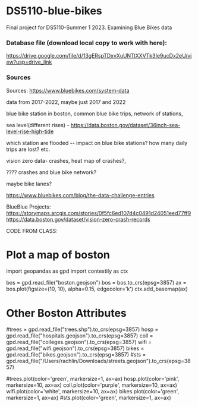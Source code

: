 # DS5110-blue-bikes
Final project for DS5110-Summer 1 2023. Examining Blue Bikes data


### Database file (download local copy to work with here):
[https://drive.google.com/file/d/13gERspTDxvXuUNTtXXVTk3Ie9ucDx2eU/view?usp=drive_link
](https://drive.google.com/file/d/13gERspTDxvXuUNTtXXVTk3Ie9ucDx2eU/view?usp=sharing)


### Sources

Sources: https://www.bluebikes.com/system-data

data from 2017-2022, maybe just 2017 and 2022 


blue bike station in boston, common blue bike trips,  network of stations, 

sea level(different rises) - https://data.boston.gov/dataset/36inch-sea-level-rise-high-tide

which station are flooded -- impact on blue bike stations? how many daily trips are lost? etc. 

vision zero data- crashes, heat map of crashes?, 


???? crashes and blue bike network? 


maybe bike lanes?


https://www.bluebikes.com/blog/the-data-challenge-entries


BlueBlue Projects:
https://storymaps.arcgis.com/stories/0f5fc6ed107d4c0491d24051eed77ff9
https://data.boston.gov/dataset/vision-zero-crash-records


CODE FROM CLASS:
# Plot a map of boston

import geopandas as gpd
import contextily as ctx

bos = gpd.read_file("boston.geojson")
bos = bos.to_crs(epsg=3857)
ax = bos.plot(figsize=(10, 10), alpha=0.15, edgecolor='k')
ctx.add_basemap(ax)


# Other Boston Attributes
#trees = gpd.read_file("trees.shp").to_crs(epsg=3857)
hosp = gpd.read_file("hospitals.geojson").to_crs(epsg=3857)
coll = gpd.read_file("colleges.geojson").to_crs(epsg=3857)
wifi = gpd.read_file("wifi.geojson").to_crs(epsg=3857)
bikes = gpd.read_file("bikes.geojson").to_crs(epsg=3857)
#sts = gpd.read_file("/Users/rachlin/Downloads/streets.geojson").to_crs(epsg=3857)

#trees.plot(color='green', markersize=1, ax=ax)
hosp.plot(color='pink', markersize=10, ax=ax)
coll.plot(color='purple', markersize=10, ax=ax)
wifi.plot(color='white', markersize=10, ax=ax)
bikes.plot(color='green', markersize=1, ax=ax)
#sts.plot(color='green', markersize=1, ax=ax)
